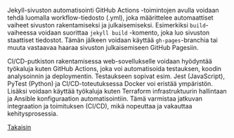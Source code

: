 Jekyll-sivuston automatisointi GitHub Actions -toimintojen avulla voidaan tehdä luomalla workflow-tiedosto (.yml), joka määrittelee automaattiset vaiheet sivuston rakentamiseksi ja julkaisemiseksi. Esimerkiksi `build`-vaiheessa voidaan suorittaa `jekyll build` -komento, joka luo sivuston staattiset tiedostot. Tämän jälkeen voidaan käyttää `gh-pages`-branchia tai muuta vastaavaa haaraa sivuston julkaisemiseen GitHub Pagesiin. 

CI/CD-putkiston rakentamisessa web-sovellukselle voidaan hyödyntää työkaluja kuten GitHub Actions, joka voi automatisoida testauksen, koodin analysoinnin ja deploymentin. Testaukseen sopivat esim. Jest (JavaScript), PyTest (Python) ja CI/CD-toteutuksessa Docker voi eristää ympäristön. Lisäksi voidaan käyttää työkaluja kuten Terraform infrastruktuurin hallintaan ja Ansible konfiguraation automatisointiin. Tämä varmistaa jatkuvan integraation ja toimituksen (CI/CD), mikä nopeuttaa ja vakauttaa kehitysprosessia.

[Takaisin](https://niinaemil1a.github.io/pwk/vko2/)

